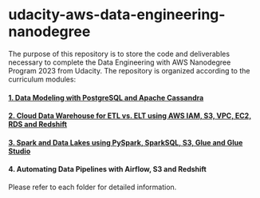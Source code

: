 # udacity-aws-data-engineering-nanodegree

The purpose of this repository is to store the code and deliverables necessary to complete the Data Engineering with AWS Nanodegree Program 2023 from Udacity. The repository is organized according to the curriculum modules:

#### [1. Data Modeling with PostgreSQL and Apache Cassandra](https://github.com/mcanabrava/udacity-aws-data-engineering-nanodegree/tree/main/1.%20Data%20Modeling%20with%20PostgreSQL%20and%20Apache%20Cassandra)

#### [2. Cloud Data Warehouse for ETL vs. ELT using AWS IAM, S3, VPC, EC2, RDS and Redshift](https://github.com/mcanabrava/udacity-aws-data-engineering-nanodegree/tree/main/2.%20Cloud%20Data%20Warehouses)

#### [3. Spark and Data Lakes using PySpark, SparkSQL, S3, Glue and Glue Studio](https://github.com/mcanabrava/udacity-aws-data-engineering-nanodegree/tree/main/3.%20Spark%20Lakehouse)

#### 4. Automating Data Pipelines with Airflow, S3 and Redshift

Please refer to each folder for detailed information.
